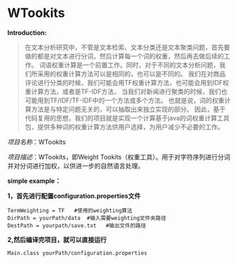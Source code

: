 # WTookits

**Introduction:**

>在文本分析研究中，不管是文本检索、文本分类还是文本聚类问题，首先要做的都是对文本进行分词，然后计算每一个词的权重，然后再去做后续的工作。
词语权重计算是一个前置工作。同时，对于不同的文本分析问题，我们所采用的权重计算方法可以是相同的，也可以是不同的。
我们在对商品评论进行分类的时候，我们可能会用TF权重计算方法，也可能会用到IDF权重计算方法，或者是TF-IDF方法，
当我们对新闻进行聚类的时候，我们也可能用到TF/IDF/TF-IDF中的一个方法或多个方法。
也就是说，词的权重计算方法是与特定问题无关的，可以抽取出来独立实现的部分。
因此，基于代码复用的思想，我们的项目就是实现一个计算基于java的词权重计算工具包，提供多种词的权重计算方法供用户选择，为用户减少不必要的工作。

*项目名称*：WTookits

*项目描述*：WTookits，即Weight Tookits（权重工具）。用于对字符序列进行分词并对分词进行加权，以供进一步的自然语言处理。


**simple example：**

**1，首先进行配置configuration.properties文件**
```shell
TermWeighting = TF   #使用的weighting算法
DirPath = yourPath/data  #输入需要weighting文件夹路径
DestPath = yourpath/save.txt   #输出文件的路径
```
**2,然后编译完项目，就可以直接运行**
```shell
Main.class yourPath/configuration.properties
```
